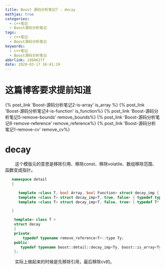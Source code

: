 ```yaml
---
title: Boost 源码分析笔记7 - decay
mathjax: true
categories:
  - c++笔记
  - Boost源码分析笔记
tags:
  - c++笔记
  - Boost源码分析笔记
keywords:
  - c++笔记
  - Boost源码分析笔记
abbrlink: 1968627f
date: 2020-03-17 16:41:19
---
```


# 这篇博客要求提前知道
{% post_link 'Boost-源码分析笔记2-is-array' is_array %}
{% post_link 'Boost-源码分析笔记4-is-function' is_function%}
{% post_link 'Boost-源码分析笔记5-remove-bounds' remove_bounds%}
{% post_link 'Boost-源码分析笔记6-remove-reference' remove_reference%}
{% post_link 'Boost-源码分析笔记1-remove-cv' remove_cv%}

# decay 
&emsp;&emsp; 这个模版元的意思是移除引用、移除const、移除volatile、数组移除范围、函数变成指针。
```cpp
   namespace detail
   {

      template <class T, bool Array, bool Function> struct decay_imp { typedef typename remove_cv<T>::type type; };
      template <class T> struct decay_imp<T, true, false> { typedef typename remove_bounds<T>::type* type; };
      template <class T> struct decay_imp<T, false, true> { typedef T* type; };

   }

    template< class T >
    struct decay
    {
    private:
        typedef typename remove_reference<T>::type Ty;
    public:
       typedef typename boost::detail::decay_imp<Ty, boost::is_array<Ty>::value, boost::is_function<Ty>::value>::type type;
    };
```
&emsp;&emsp; 实际上做起来的时候是先移除引用，最后移除cv的。
